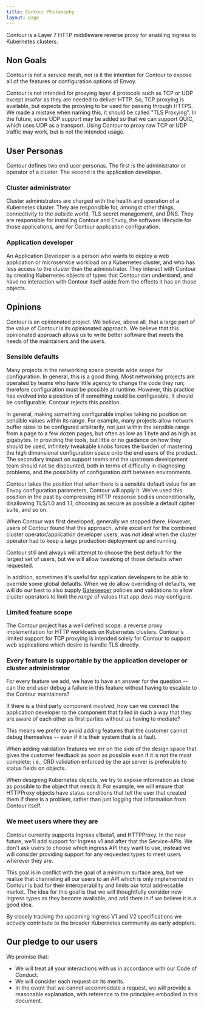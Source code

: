 ```yaml
---
title: Contour Philosophy
layout: page
---
```


<!-- NOTE: this document should be formatted with one sentence per line to made reviewing easier. -->

Contour is a Layer 7 HTTP middleware reverse proxy for enabling ingress to Kubernetes clusters.

## Non Goals
Contour is not a service mesh, nor is it the intention for Contour to expose all of the features or configuration options of Envoy. 

Contour is not intended for proxying layer 4 protocols such as TCP or UDP except insofar as they are needed to deliver HTTP.
So, TCP proxying is available, but expects the proxying to be used for passing through HTTPS.
We made a mistake when naming this, it should be called "TLS Proxying".
In the future, some UDP support may be added so that we can support QUIC, which uses UDP as a transport.
Using Contour to proxy raw TCP or UDP traffic may work, but is not the intended usage.

## User Personas

Contour defines two end user personas.
The first is the administrator or operator of a cluster.
The second is the application developer.

### Cluster administrator

Cluster administrators are charged with the health and operation of a Kubernetes cluster.
They are responsible for, amongst other things, connectivity to the outside world, TLS secret management, and DNS.
They are responsible for installing Contour and Envoy, the software lifecycle for those applications, and for Contour application configuration.

### Application developer

An Application Developer is a person who wants to deploy a web application or microservice workload on a Kubernetes cluster, and who has less access to the cluster than the administrator.
They interact with Contour by creating Kubernetes objects of types that Contour can understand, and have no interaction with Contour itself aside from the effects it has on those objects.

## Opinions

Contour is an opinionated project.
We believe, above all, that a large part of the value of Contour is its opinionated approach.
We believe that this opinionated approach allows us to write better software that meets the needs of the maintainers and the users.

### Sensible defaults

Many projects in the networking space provide wide scope for configuration.
In general, this is a good thing.
Most networking projects are operated by teams who have little agency to change the code they run; therefore configuration must be possible at runtime.
However, this practice has evolved into a position of if something could be configurable, it should be configurable.
Contour rejects this position.

In general, making something configurable implies taking no position on sensible values within its range.
For example, many projects allow network buffer sizes to be configured arbitrarily, not just within the sensible range from a page to a few dozen pages, but often as low as 1 byte and as high as gigabytes.
In providing the tools, but little or no guidance on how they should be used, infinitely tweakable knobs forces the burden of mastering the high dimensional configuration space onto the end users of the product.
The secondary impact on support teams and the upstream development team should not be discounted, both in terms of difficulty in diagnosing problems, and the possibility of configuration drift between environments.

Contour takes the position that when there is a sensible default value for an Envoy configuration parameters, Contour will apply it.
We've used this position in the past by compressing HTTP response bodies unconditionally, disallowing TLS/1.0 and 1.1, choosing as secure as possible a default cipher suite, and so on.

When Contour was first developed, generally we stopped there.
However, users of Contour found that this approach, while excellent for the combined cluster operator/application developer users, was not ideal when the cluster operator had to keep a large production deployment up and running.

Contour still and always will attempt to choose the best default for the largest set of users, but we will allow tweaking of those defaults when requested.

In addition, sometimes it's useful for application developers to be able to override some global defaults.
When we do allow overriding of defaults, we will do our best to also supply [Gatekeeper](https://github.com/open-policy-agent/gatekeeper) policies and validations to allow cluster operators to limit the *range* of values that app devs may configure.

### Limited feature scope

The Contour project has a well defined scope: a reverse proxy implementation for HTTP workloads on Kubernetes clusters.
Contour's limited support for TCP proxying is intended solely for Contour to support web applications which desire to handle TLS directly.

### Every feature is supportable by the application developer or cluster administrator

For every feature we add, we have to have an answer for the question -- can the end user debug a failure in this feature without having to escalate to the Contour maintainers?

If there is a third party component involved, how can we connect the application developer to the component that failed in such a way that they are aware of each other as first parties without us having to mediate?

This means we prefer to avoid adding features that the customer cannot debug themselves -- even if it is their system that is at fault.

When adding validation features we err on the side of the design space that gives the customer feedback as soon as possible even if it is not the most complete; i.e., CRD validation enforced by the api server is preferable to status fields on objects.

When designing Kubernetes objects, we try to expose information as close as possible to the object that needs it.
For example, we will ensure that HTTPProxy objects have status conditions that tell the user that created them if there is a problem, rather than just logging that information from Contour itself.

### We meet users where they are
Contour currently supports Ingress v1beta1, and HTTPProxy.
In the near future, we'll add support for Ingress v1 and after that the Service-APIs.
We don't ask users to choose which ingress API they want to use, instead we will consider providing support for any requested types to meet users wherever they are.

This goal is in conflict with the goal of a minimum surface area, but we realize that channeling all our users to an API which is only implemented in Contour is bad for their interoperability and limits our total addressable market.
The idea for this goal is that we will thoughtfully consider new ingress types as they become available, and add them in if we believe it is a good idea.

By closely tracking the upcoming Ingress V1 and V2 specifications we actively contribute to the broader Kubernetes community as early adopters.

## Our pledge to our users

We promise that:
- We will treat all your interactions with us in accordance with our Code of Conduct.
- We will consider each request on its merits.
- In the event that we cannot accommodate a request, we will provide a reasonable explanation, with reference to the principles embodied in this document.
